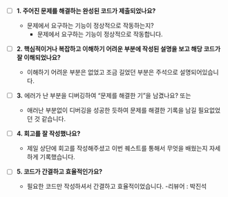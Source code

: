 - [ ]  **1. 주어진 문제를 해결하는 완성된 코드가 제출되었나요?**
    - 문제에서 요구하는 기능이 정상적으로 작동하는지?
        - 문제에서 요구하는 기능이 정상적으로 작동합니다.
    
- [ ]  **2. 핵심적이거나 복잡하고 이해하기 어려운 부분에 작성된 설명을 보고 해당 코드가 잘 이해되었나요?**
    - 이해하기 어려운 부분은 없었고 조금 길었던 부분은 주석으로 설명되어있습니다.
        
- [ ]  **3.** 에러가 난 부분을 디버깅하여 “문제를 해결한 기”을 남겼나요? 또는
    - 애러난 부분없이 디버깅을 성공한 듯하여 문제를 해결한 기록을 남길 필요없었던 것 같습니다.
        
- [ ]  **4. 회고를 잘 작성했나요?**
    - 제일 상단에 회고를 작성해주셨고 이번 퀘스트를 통해서 무엇을 배웠는지 자세하게 기록했습니다.

- [ ]  **5. 코드가 간결하고 효율적인가요?**
    - 필요한 코드만 작성하셔서 간결하고 효율적이었습니다.
-리뷰어 : 박진석
